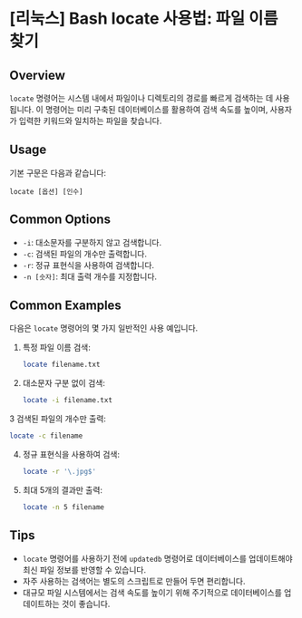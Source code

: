 # [리눅스] Bash locate 사용법: 파일 이름 찾기

## Overview
`locate` 명령어는 시스템 내에서 파일이나 디렉토리의 경로를 빠르게 검색하는 데 사용됩니다. 이 명령어는 미리 구축된 데이터베이스를 활용하여 검색 속도를 높이며, 사용자가 입력한 키워드와 일치하는 파일을 찾습니다.

## Usage
기본 구문은 다음과 같습니다:
```
locate [옵션] [인수]
```

## Common Options
- `-i`: 대소문자를 구분하지 않고 검색합니다.
- `-c`: 검색된 파일의 개수만 출력합니다.
- `-r`: 정규 표현식을 사용하여 검색합니다.
- `-n [숫자]`: 최대 출력 개수를 지정합니다.

## Common Examples
다음은 `locate` 명령어의 몇 가지 일반적인 사용 예입니다.

1. 특정 파일 이름 검색:
   ```bash
   locate filename.txt
   ```

2. 대소문자 구분 없이 검색:
   ```bash
   locate -i filename.txt
   ```

3 검색된 파일의 개수만 출력:
   ```bash
   locate -c filename
   ```

4. 정규 표현식을 사용하여 검색:
   ```bash
   locate -r '\.jpg$'
   ```

5. 최대 5개의 결과만 출력:
   ```bash
   locate -n 5 filename
   ```

## Tips
- `locate` 명령어를 사용하기 전에 `updatedb` 명령어로 데이터베이스를 업데이트해야 최신 파일 정보를 반영할 수 있습니다.
- 자주 사용하는 검색어는 별도의 스크립트로 만들어 두면 편리합니다.
- 대규모 파일 시스템에서는 검색 속도를 높이기 위해 주기적으로 데이터베이스를 업데이트하는 것이 좋습니다.